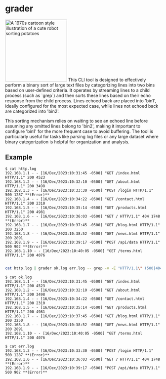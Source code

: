 # grader

<p>
<img alt="A 1970s cartoon style illustration of a cute robot sorting potatoes"
  src="https://github.com/cablehead/grader/assets/1394/d35f6286-f6b9-4c87-b014-10948f12c8f8"
  width="200">
This CLI tool is designed to effectively perform a binary sort of large text
files by categorizing lines into two bins based on user-defined criteria. It
operates by streaming lines to a child process (such as `grep`) and then sorts
these lines based on their echo response from the child process. Lines echoed
back are placed into 'bin1', ideally configured for the most expected case,
while lines not echoed back are categorized into 'bin2'.
</p>


This sorting mechanism relies on waiting to see an echoed line before assuming
any omitted lines belong to 'bin2', making it important to configure 'bin1' for
the more frequent case to avoid buffering. The tool is particularly useful for
tasks like parsing log files or any large dataset where binary categorization
is helpful for organization and analysis.

## Example


```
$ cat http.log
192.168.1.1 - - [16/Dec/2023:10:31:45 -0500] "GET /index.html HTTP/1.1" 200 4523
192.168.1.2 - - [16/Dec/2023:10:32:10 -0500] "GET /about.html HTTP/1.1" 200 3498
192.168.1.3 - - [16/Dec/2023:10:33:30 -0500] "POST /login HTTP/1.1" 500 1287 **(Error)**
192.168.1.4 - - [16/Dec/2023:10:34:22 -0500] "GET /contact.html HTTP/1.1" 200 2310
192.168.1.5 - - [16/Dec/2023:10:35:14 -0500] "GET /products.html HTTP/1.1" 200 4981
192.168.1.6 - - [16/Dec/2023:10:36:03 -0500] "GET / HTTP/1.1" 404 1748 **(Error)**
192.168.1.7 - - [16/Dec/2023:10:37:45 -0500] "GET /blog.html HTTP/1.1" 200 3250
192.168.1.8 - - [16/Dec/2023:10:38:52 -0500] "GET /news.html HTTP/1.1" 200 2891
192.168.1.9 - - [16/Dec/2023:10:39:17 -0500] "POST /api/data HTTP/1.1" 500 902 **(Error)**
192.168.1.10 - - [16/Dec/2023:10:40:05 -0500] "GET /terms.html HTTP/1.1" 200 4076
```

```sh

cat http.log | grader ok.log err.log -- grep -v -E "HTTP/1.1\" (500|404)"

```

```
$ cat ok.log
192.168.1.1 - - [16/Dec/2023:10:31:45 -0500] "GET /index.html HTTP/1.1" 200 4523
192.168.1.2 - - [16/Dec/2023:10:32:10 -0500] "GET /about.html HTTP/1.1" 200 3498
192.168.1.4 - - [16/Dec/2023:10:34:22 -0500] "GET /contact.html HTTP/1.1" 200 2310
192.168.1.5 - - [16/Dec/2023:10:35:14 -0500] "GET /products.html HTTP/1.1" 200 4981
192.168.1.7 - - [16/Dec/2023:10:37:45 -0500] "GET /blog.html HTTP/1.1" 200 3250
192.168.1.8 - - [16/Dec/2023:10:38:52 -0500] "GET /news.html HTTP/1.1" 200 2891
192.168.1.10 - - [16/Dec/2023:10:40:05 -0500] "GET /terms.html HTTP/1.1" 200 4076

$ cat err.log
192.168.1.3 - - [16/Dec/2023:10:33:30 -0500] "POST /login HTTP/1.1" 500 1287 **(Error)**
192.168.1.6 - - [16/Dec/2023:10:36:03 -0500] "GET / HTTP/1.1" 404 1748 **(Error)**
192.168.1.9 - - [16/Dec/2023:10:39:17 -0500] "POST /api/data HTTP/1.1" 500 902 **(Error)**
```
